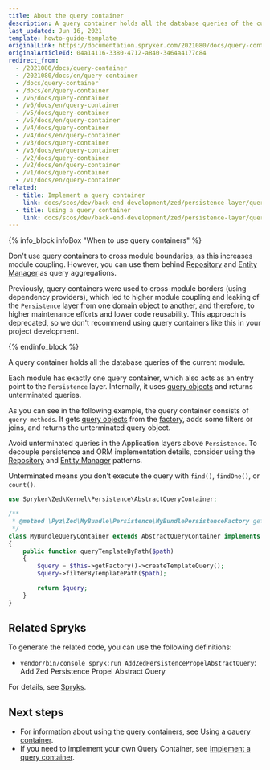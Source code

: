 ```yaml
---
title: About the query container
description: A query container holds all the database queries of the current module.
last_updated: Jun 16, 2021
template: howto-guide-template
originalLink: https://documentation.spryker.com/2021080/docs/query-container
originalArticleId: 04a14116-3380-4712-a840-3464a4177c84
redirect_from:
  - /2021080/docs/query-container
  - /2021080/docs/en/query-container
  - /docs/query-container
  - /docs/en/query-container
  - /v6/docs/query-container
  - /v6/docs/en/query-container
  - /v5/docs/query-container
  - /v5/docs/en/query-container
  - /v4/docs/query-container
  - /v4/docs/en/query-container
  - /v3/docs/query-container
  - /v3/docs/en/query-container
  - /v2/docs/query-container
  - /v2/docs/en/query-container
  - /v1/docs/query-container
  - /v1/docs/en/query-container
related: 
  - title: Implement a query container
    link: docs/scos/dev/back-end-development/zed/persistence-layer/query-container/implementing-a-query-container.html
  - title: Using a query container
    link: docs/scos/dev/back-end-development/zed/persistence-layer/query-container/using-a-query-container.html
---
```


{% info_block infoBox "When to use query containers" %}

Don't use query containers to cross module boundaries, as this increases module coupling. However, you can use them behind [Repository](/docs/scos/dev/back-end-development/zed/persistence-layer/repository.html) and [Entity Manager](/docs/scos/dev/back-end-development/zed/persistence-layer/entity-manager.html) as query aggregations.

Previously, query containers were used to cross-module borders (using dependency providers), which led to higher module coupling and leaking of the `Persistence` layer from one domain object to another, and therefore, to higher maintenance efforts and lower code reusability. This approach is deprecated, so we don't recommend using query containers like this in your project development.

{% endinfo_block %}

A query container holds all the database queries of the current module.

Each module has exactly one query container, which also acts as an entry point to the `Persistence` layer. Internally, it uses [query objects](/docs/scos/dev/back-end-development/zed/persistence-layer/query-objects-creation-and-usage.html) and returns unterminated queries.

As you can see in the following example, the query container consists of `query-methods`. It gets [query objects](/docs/scos/dev/back-end-development/zed/persistence-layer/query-objects-creation-and-usage.html) from the [factory](/docs/scos/dev/back-end-development/factory/factory.html), adds some filters or joins, and returns the unterminated query object.

 Avoid unterminated queries in the Application layers above `Persistence`. To decouple persistence and ORM implementation details, consider using the [Repository](/docs/scos/dev/back-end-development/zed/persistence-layer/repository.html) and [Entity Manager](/docs/scos/dev/back-end-development/zed/persistence-layer/entity-manager.html) patterns.

Unterminated means you don't execute the query with `find()`, `findOne()`, or `count()`.

```php
use Spryker\Zed\Kernel\Persistence\AbstractQueryContainer;

/**
 * @method \Pyz\Zed\MyBundle\Persistence\MyBundlePersistenceFactory getFactory()
 */
class MyBundleQueryContainer extends AbstractQueryContainer implements MyBundleQueryContainerInterface
{
    public function queryTemplateByPath($path)
    {
        $query = $this->getFactory()->createTemplateQuery();
        $query->filterByTemplatePath($path);

        return $query;
    }
}
```

## Related Spryks

To generate the related code, you can use the following definitions:

* `vendor/bin/console spryk:run AddZedPersistencePropelAbstractQuery`: Add Zed Persistence Propel Abstract Query

For details, see [Spryks](/docs/sdk/dev/spryks/spryks.html).

## Next steps

* For information about using the query containers, see [Using a qauery container](/docs/scos/dev/back-end-development/zed/persistence-layer/query-container/using-a-query-container.html).
* If you need to implement your own Query Container, see [Implement a query container](/docs/scos/dev/back-end-development/zed/persistence-layer/query-container/implement-a-query-container.html).
